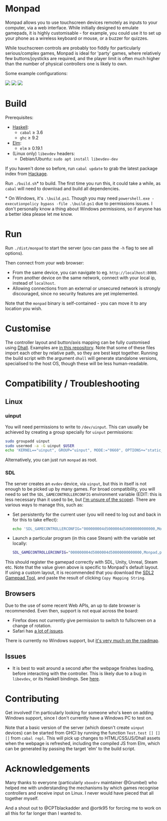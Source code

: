 
# Monpad

Monpad allows you to use touchscreen devices remotely as inputs to your computer, via a web interface. While initially designed to emulate gamepads, it is highly customisable - for example, you could use it to set up your phone as a wireless keyboard or mouse, or a buzzer for quizzes.

While touchscreen controls are probably too fiddly for particularly serious/complex games, Monpad is ideal for 'party' games, where relatively few buttons/joysticks are required, and the player limit is often much higher than the number of physical controllers one is likely to own.

Some example configurations:

![](screenshots/default.png)
![](screenshots/numpad.png)
![](screenshots/sliders.png)

# Build

Prerequisites:

- [Haskell](https://www.haskell.org/):
    - `cabal` ≥ 3.6
    - `ghc` ≥ 9.2
- [Elm](https://elm-lang.org/):
    - `elm` ≥ 0.19.1
- (Linux only) `libevdev` headers:
    - Debian/Ubuntu: `sudo apt install libevdev-dev`

If you haven't done so before, run `cabal update` to grab the latest package index from [Hackage](https://hackage.haskell.org/).

Run `./build.sh`* to build. The first time you run this, it could take a while, as `cabal` will need to download and build all dependencies.

\* On Windows, it's `.\build.ps1`. Though you may need `powershell.exe -executionpolicy bypass -file .\build.ps1` due to permissions issues. I don't personally know a thing about Windows permissions, so if anyone has a better idea please let me know.

# Run

Run `./dist/monpad` to start the server (you can pass the `-h` flag to see all options).

Then connect from your web browser:
- From the same device, you can navigate to eg. `http://localhost:8000`.
- From another device on the same network, connect with your local ip, instead of `localhost`.
- Allowing connections from an external or unsecured network is strongly discouraged, since no security features are yet implemented.

Note that the `monpad` binary is self-contained - you can move it to any location you wish.

# Customise

The controller layout and button/axis mapping can be fully customised using [Dhall](https://dhall-lang.org/). Examples are [in this repository](https://github.com/georgefst/monpad/tree/master/dhall). Note that some of these files import each other by relative path, so they are best kept together. Running the build script with the argument `dhall` will generate standalone versions, specialised to the host OS, though these will be less human-readable.

# Compatibility / Troubleshooting

## Linux

### uinput

You will need permissions to write to `/dev/uinput`. This can usually be achieved by creating a group specially for `uinput` permissions:
```bash
sudo groupadd uinput
sudo usermod -a -G uinput $USER
echo 'KERNEL=="uinput", GROUP="uinput", MODE:="0660", OPTIONS+="static_node=uinput"' | sudo tee -a /etc/udev/rules.d/99-uinput.rules > /dev/null
```

Alternatively, you can just run `monpad` as root.

### SDL

The server creates an `evdev` device, via `uinput`, but this in itself is not enough to be picked up by many games. For broad compatibility, you will need to set the `SDL_GAMECONTROLLERCONFIG` environment variable (EDIT: this is less necessary than it used to be, but [I'm unsure of the scope](https://github.com/georgefst/monpad/issues/12)). There are various ways to manage this, such as:

- Set persistently for the current user (you will need to log out and back in for this to take effect):
    ```bash
    echo 'SDL_GAMECONTROLLERCONFIG="000000004d5000004d50000000000000,Monpad,platform:Linux,a:b0,b:b1,x:b3,y:b2,guide:b4,leftx:a0,lefty:a1,"' >> ~/.profile
    ```
- Launch a particular program (in this case Steam) with the variable set locally:
    ```bash
    SDL_GAMECONTROLLERCONFIG="000000004d5000004d50000000000000,Monpad,platform:Linux,a:b0,b:b1,x:b3,y:b2,guide:b4,leftx:a0,lefty:a1," steam
    ```

This should register the gamepad correctly with SDL, Unity, Unreal, Steam etc. Note that the value given above is specific to Monpad's default layout. If using a custom layout, it is recommended that you download the [SDL2 Gamepad Tool](https://generalarcade.com/gamepadtool/), and paste the result of clicking `Copy Mapping String`.

## Browsers

Due to the use of some recent Web APIs, an up to date browser is recommended. Even then, support is not equal across the board:
- Firefox does not currently give permission to switch to fullscreen on a change of rotation.
- Safari has [a lot of issues](https://github.com/georgefst/monpad/issues/40).

There is currently no Windows support, but [it's very much on the roadmap](https://github.com/georgefst/monpad/issues/5).

## Issues

- It is best to wait around a second after the webpage finishes loading, before interacting with the controller. This is likely due to a bug in `libevdev`, or its Haskell bindings. See [here](https://github.com/georgefst/monpad/issues/2).

# Contributing

Get involved! I'm particularly looking for someone who's keen on adding Windows support, since I don't currently have a Windows PC to test on.

Note that a basic version of the server (which doesn't create `uinput` devices) can be started from GHCI by running the function `Test.test [] [] []` from `cabal repl`. This will pick up changes to HTML/CSS/JS/Dhall assets when the webpage is refreshed, including the compiled JS from Elm, which can be generated by passing the target 'elm' to the build script.

# Acknowledgements

Many thanks to everyone (particularly `xboxdrv` maintainer @Grumbel) who helped me with understanding the mechanisms by which games recognise controllers and receive input on Linux. I never would have pieced that all together myself.

And a shout out to @CPTblackadder and @ortk95 for forcing me to work on all this for far longer than I wanted to.
